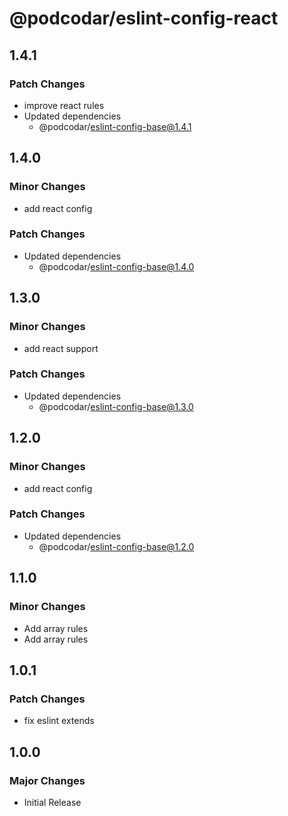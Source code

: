 # @podcodar/eslint-config-react

## 1.4.1

### Patch Changes

- improve react rules
- Updated dependencies
  - @podcodar/eslint-config-base@1.4.1

## 1.4.0

### Minor Changes

- add react config

### Patch Changes

- Updated dependencies
  - @podcodar/eslint-config-base@1.4.0

## 1.3.0

### Minor Changes

- add react support

### Patch Changes

- Updated dependencies
  - @podcodar/eslint-config-base@1.3.0

## 1.2.0

### Minor Changes

- add react config

### Patch Changes

- Updated dependencies
  - @podcodar/eslint-config-base@1.2.0

## 1.1.0

### Minor Changes

- Add array rules
- Add array rules

## 1.0.1

### Patch Changes

- fix eslint extends

## 1.0.0

### Major Changes

- Initial Release
